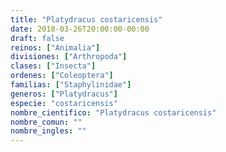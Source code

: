 ```yaml
---
title: "Platydracus costaricensis"
date: 2018-03-26T20:00:00-00:00
draft: false
reinos: ["Animalia"]
divisiones: ["Arthropoda"]
clases: ["Insecta"]
ordenes: ["Coleoptera"]
familias: ["Staphylinidae"]
generos: ["Platydracus"]
especie: "costaricensis"
nombre_cientifico: "Platydracus costaricensis"
nombre_comun: ""
nombre_ingles: ""
---
```

